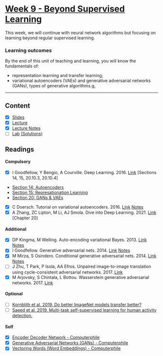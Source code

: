 # [Week 9 - Beyond Supervised Learning](https://canvas.sussex.ac.uk/courses/31315/pages/week-9-beyond-supervised-learning?module_item_id=1445752)
This week, we will continue with neural network algorithms but focusing on learning beyond regular supervised learning.

### Learning outcomes
By the end of this unit of teaching and learning, you will know the fundamentals of:
- representation learning and transfer learning;
- variational autoencoders (VAEs) and generative adversarial networks (GANs), types of generative algorithms.g,

---

## Content
- [x] [Slides](https://canvas.sussex.ac.uk/courses/31315/files/5628513?wrap=1)
- [x] [Lecture](https://sussex.cloud.panopto.eu/Panopto/Pages/Viewer.aspx?id=b006cc39-79c1-4836-a9d5-b2aa00f79d97)
- [x] [Lecture Notes](https://github.com/LukeBirkett/study-planner/blob/main/934G5_Machine_Learning/week_9/ML_W9_BSL.pdf)
- [ ] [Lab]() [(Solutions)]()
 
## Readings
#### Compulsory
- [x] I Goodfellow, Y Bengio, A Courville. Deep Learning. 2016. [Link](https://readinglists.sussex.ac.uk/leganto/nui/citation/20811019820002461?institute=44SUS_INST&auth=SAML) [Sections 14, 15, 20.10.3, 20.10.4]
 - [Section 14: Autoencoders](https://github.com/LukeBirkett/study-planner/blob/main/934G5_Machine_Learning/week_9/autoencoders_goodfellow.pdf)
 - [Section 15: Represationation Learning](https://github.com/LukeBirkett/study-planner/blob/main/934G5_Machine_Learning/week_9/respresentation_learning_goodfellow.pdf)
 - [Section 20: GANs & VAEs](https://github.com/LukeBirkett/study-planner/blob/main/934G5_Machine_Learning/week_9/ch20_gans_vaes_goodfellow.pdf)
- [x] C Doersch. Tutorial on variational autoencoders. 2016. [Link](https://readinglists.sussex.ac.uk/leganto/nui/citation/22361945760002461?institute=44SUS_INST&auth=SAML) [Notes](https://github.com/LukeBirkett/study-planner/blob/main/934G5_Machine_Learning/week_9/tutorial_variational_autoencoders.pdf)
- [x] A Zhang, ZC Lipton, M Li, AJ Smola. Dive into Deep Learning. 2021. [Link](https://readinglists.sussex.ac.uk/leganto/nui/citation/20811019870002461?institute=44SUS_INST&auth=SAML) [Chapter 20]

#### Additional
- [x] DP Kingma, M Welling. Auto-encoding variational Bayes. 2013. [Link](https://readinglists.sussex.ac.uk/leganto/nui/citation/20811020090002461?institute=44SUS_INST&auth=SAML) [Notes](https://github.com/LukeBirkett/study-planner/blob/main/934G5_Machine_Learning/week_9/auto_encode_vari_bayes_kinga.pdf)
- [x] I Goodfellow. Generative adversarial nets. 2014. [Link](https://readinglists.sussex.ac.uk/leganto/nui/citation/20811020050002461?institute=44SUS_INST&auth=SAML) [Notes](https://github.com/LukeBirkett/study-planner/blob/main/934G5_Machine_Learning/week_9/generative_adversial_nets_goodfellow.pdf)
- [x] M Mirza, S Osindero. Conditional generative adversarial nets. 2014. [Link](https://readinglists.sussex.ac.uk/leganto/nui/citation/22358019480002461?institute=44SUS_INST&auth=SAML) [Notes](https://github.com/LukeBirkett/study-planner/blob/main/934G5_Machine_Learning/week_9/cond_gen_advers_net_mirza.pdf)
- [ ] J Zhu, T Park, P Isola, AA Efros. Unpaired image-to-image translation using cycle-consistent adversarial networks. 2017. [Link](https://readinglists.sussex.ac.uk/leganto/nui/citation/20811020080002461?institute=44SUS_INST&auth=SAML)
- [x] M Arjovsky, S Chintala, L Bottou. Wasserstein generative adversarial networks. 2017. [Link](https://readinglists.sussex.ac.uk/leganto/nui/citation/20811020070002461?institute=44SUS_INST&auth=SAML)

#### Optional 
- [ ] [Kornblith et al. 2019. Do better ImageNet models transfer better?](https://openaccess.thecvf.com/content_CVPR_2019/papers/Kornblith_Do_Better_ImageNet_Models_Transfer_Better_CVPR_2019_paper.pdf)
- [ ] [Saeed et al. 2019. Multi-task self-supervised learning for human activity detection.](https://dl.acm.org/doi/abs/10.1145/3328932?casa_token=1EnL2mdW-S4AAAAA:a8iw9lXhn4k0lgRY9ZRyk3WixVuYK45F5SZBf-J7JlSA61StzvM4D41Y1fz8Aby5bTRBiZ1AhW8)

#### Self 
- [x] [Encoder Decoder Network - Computerphile](https://www.youtube.com/watch?v=1icvxbAoPWc)
- [x] [Generative Adversarial Networks (GANs) - Computerphile](https://www.youtube.com/watch?v=Sw9r8CL98N0)
- [x] [Vectoring Words (Word Embeddings) - Computerphile](https://www.youtube.com/watch?v=gQddtTdmG_8)
